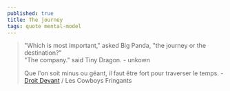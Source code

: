 ```yaml
---
published: true
title: The journey
tags: quote mental-model
---
```

> "Which is most important," asked Big Panda, "the journey or the destination?"  
> "The company." said Tiny Dragon. - unkown
>
> Que l'on soit minus ou géant, il faut être fort pour traverser le temps. - [Droit Devant](https://www.youtube.com/watch?v=wQ1Q0SE7RyY) / Les Cowboys Fringants
